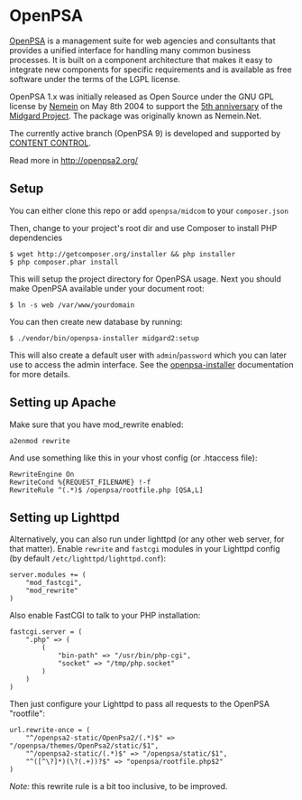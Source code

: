 OpenPSA
=======

[OpenPSA](http://midgard-project.org/openpsa/) is a management suite for web agencies and consultants that provides a unified interface for handling many common business processes. It is built on a component architecture that makes it easy to integrate new components for specific requirements and is available as free software under the terms of the LGPL license.

OpenPSA 1.x was initially released as Open Source under the GNU GPL license by [Nemein](http://nemein.com/) on May 8th 2004 to support the [5th anniversary](http://www.midgard-project.org/updates/midgard-5th-anniversary.html) of the [Midgard Project](http://www.midgard-project.org/). The package was originally known as Nemein.Net.

The currently active branch (OpenPSA 9) is developed and supported by [CONTENT CONTROL](http://www.contentcontrol-berlin.de/).

Read more in <http://openpsa2.org/>

## Setup

You can either clone this repo or add `openpsa/midcom` to your `composer.json`

Then, change to your project's root dir and use Composer to install PHP dependencies

    $ wget http://getcomposer.org/installer && php installer
    $ php composer.phar install

This will setup the project directory for OpenPSA usage. Next you should make OpenPSA available under your document root:

    $ ln -s web /var/www/yourdomain

You can then create new database by running:

    $ ./vendor/bin/openpsa-installer midgard2:setup

This will also create a default user with `admin`/`password` which you can later use to access the admin interface. See the [openpsa-installer](https://github.com/flack/openpsa-installer) documentation for more details.

## Setting up Apache

Make sure that you have mod_rewrite enabled:

    a2enmod rewrite

And use something like this in your vhost config (or .htaccess file):

    RewriteEngine On
    RewriteCond %{REQUEST_FILENAME} !-f
    RewriteRule ^(.*)$ /openpsa/rootfile.php [QSA,L]

## Setting up Lighttpd

Alternatively, you can also run under lighttpd (or any other web server, for that matter). Enable `rewrite` and `fastcgi` modules in your Lighttpd config (by default `/etc/lighttpd/lighttpd.conf`):

    server.modules += (
        "mod_fastcgi",
        "mod_rewrite"
    )

Also enable FastCGI to talk to your PHP installation:

    fastcgi.server = (
        ".php" => (
            (
                "bin-path" => "/usr/bin/php-cgi",
                "socket" => "/tmp/php.socket"
            )
        )
    )

Then just configure your Lighttpd to pass all requests to the OpenPSA "rootfile":

    url.rewrite-once = (
        "^/openpsa2-static/OpenPsa2/(.*)$" => "/openpsa/themes/OpenPsa2/static/$1",
        "^/openpsa2-static/(.*)$" => "/openpsa/static/$1",
        "^([^\?]*)(\?(.+))?$" => "openpsa/rootfile.php$2"
    )

*Note:* this rewrite rule is a bit too inclusive, to be improved.
